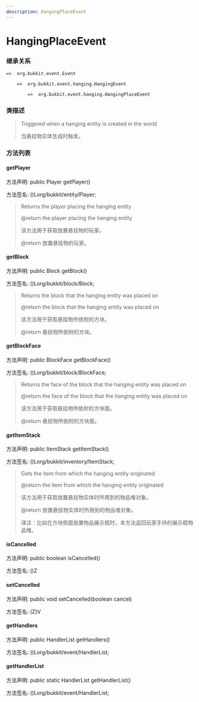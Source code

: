 ```yaml
---
description: HangingPlaceEvent
---
```


# HangingPlaceEvent

### 继承关系

    =>  org.bukkit.event.Event

        =>  org.bukkit.event.hanging.HangingEvent

            =>  org.bukkit.event.hanging.HangingPlaceEvent

### 类描述

> Triggered when a hanging entity is created in the world
> 
> <p>
> 
> 当悬挂物实体生成时触发。

### 方法列表

#### getPlayer

方法声明: public Player getPlayer()

方法签名: ()Lorg/bukkit/entity/Player;

> Returns the player placing the hanging entity
> 
> @return the player placing the hanging entity
> 
> <p>
> 
> 该方法用于获取放置悬挂物的玩家。
> 
> @return 放置悬挂物的玩家。

#### getBlock

方法声明: public Block getBlock()

方法签名: ()Lorg/bukkit/block/Block;

> Returns the block that the hanging entity was placed on
> 
> @return the block that the hanging entity was placed on
> 
> <p>
> 
> 该方法用于获取悬挂物所依附的方块。
> 
> @return 悬挂物所依附的方块。

#### getBlockFace

方法声明: public BlockFace getBlockFace()

方法签名: ()Lorg/bukkit/block/BlockFace;

> Returns the face of the block that the hanging entity was placed on
> 
> @return the face of the block that the hanging entity was placed on
> 
> <p>
> 
> 该方法用于获取悬挂物所依附的方块面。
> 
> @return 悬挂物所依附的方块面。

#### getItemStack

方法声明: public ItemStack getItemStack()

方法签名: ()Lorg/bukkit/inventory/ItemStack;

> Gets the item from which the hanging entity originated
> 
> @return the item from which the hanging entity originated
> 
> <p>
> 
> 该方法用于获取放置悬挂物实体时所用到的物品堆对象。
> 
> @return 放置悬挂物实体时所用到的物品堆对象。
> 
> <p>
> 
> 译注：比如在方块侧面放置物品展示框时，本方法返回玩家手持的展示框物品堆。

#### isCancelled

方法声明: public boolean isCancelled()

方法签名: ()Z

#### setCancelled

方法声明: public void setCancelled(boolean cancel)

方法签名: (Z)V

#### getHandlers

方法声明: public HandlerList getHandlers()

方法签名: ()Lorg/bukkit/event/HandlerList;

#### getHandlerList

方法声明: public static HandlerList getHandlerList()

方法签名: ()Lorg/bukkit/event/HandlerList;